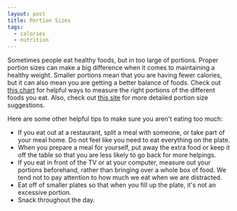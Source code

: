```yaml
---
layout: post
title: Portion Sizes
tags:
  - calories
  - nutrition
---
```


Sometimes people eat healthy foods, but in too large of portions. Proper 
portion sizes can make a big difference when it comes to maintaining a healthy 
weight. Smaller portions mean that you are having fewer calories, but it can 
also mean you are getting a better balance of foods. Check out 
[this chart](http://www.prevention.com/images/cma/portion_control_chart.gif) 
for helpful ways to measure the right portions of the different foods you eat. 
Also, check out [this site](http://www.webmd.com/diet/healthtool-portion-size-plate) 
for more detailed portion size suggestions.

Here are some other helpful tips to make sure you aren't eating too much:

- If you eat out at a restaurant, split a meal with someone, or take part of 
  your meal home. Do not feel like you need to eat everything on the plate. 
- When you prepare a meal for yourself, put away the extra food or keep it off 
  the table so that you are less likely to go back for more helpings.
- If you eat in front of the TV or at your computer, measure out your portions 
  beforehand, rather than bringing over a whole box of food. We tend not to pay 
  attention to how much we eat when we are distracted. 
- Eat off of smaller plates so that when you fill up the plate, it's not an 
  excessive portion.
- Snack throughout the day. 
